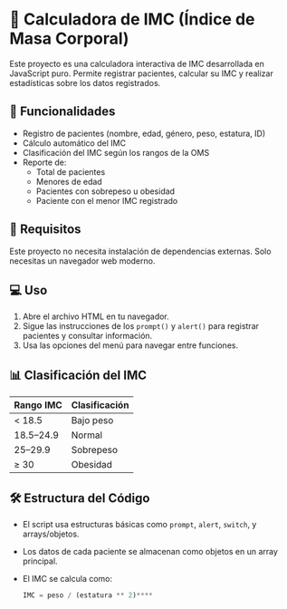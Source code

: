 # 🧮 Calculadora de IMC (Índice de Masa Corporal)

Este proyecto es una calculadora interactiva de IMC desarrollada en JavaScript puro. Permite registrar pacientes, calcular su IMC y realizar estadísticas sobre los datos registrados.

## 🚀 Funcionalidades

- Registro de pacientes (nombre, edad, género, peso, estatura, ID)
- Cálculo automático del IMC
- Clasificación del IMC según los rangos de la OMS
- Reporte de:
  - Total de pacientes
  - Menores de edad
  - Pacientes con sobrepeso u obesidad
  - Paciente con el menor IMC registrado

## 📌 Requisitos

Este proyecto no necesita instalación de dependencias externas. Solo necesitas un navegador web moderno.

## 💻 Uso

1. Abre el archivo HTML en tu navegador.
2. Sigue las instrucciones de los `prompt()` y `alert()` para registrar pacientes y consultar información.
3. Usa las opciones del menú para navegar entre funciones.

## 📊 Clasificación del IMC

| Rango IMC | Clasificación               |
|-----------|-----------------------------|
| < 18.5    | Bajo peso                   |
| 18.5–24.9 | Normal                      |
| 25–29.9   | Sobrepeso                   |
| ≥ 30      | Obesidad                    |

## 🛠️ Estructura del Código

- El script usa estructuras básicas como `prompt`, `alert`, `switch`, y arrays/objetos.
- Los datos de cada paciente se almacenan como objetos en un array principal.
- El IMC se calcula como:

  ```javascript
  IMC = peso / (estatura ** 2)****
